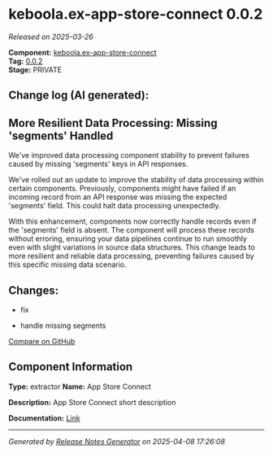 #  keboola.ex-app-store-connect 0.0.2

_Released on 2025-03-26_

**Component:** [keboola.ex-app-store-connect](https://github.com/keboola/component-app-store-connect)  
**Tag:** [0.0.2](https://github.com/keboola/component-app-store-connect/releases/tag/0.0.2)  
**Stage:** PRIVATE


## Change log (AI generated):
## More Resilient Data Processing: Missing 'segments' Handled
We've improved data processing component stability to prevent failures caused by missing 'segments' keys in API responses.

We've rolled out an update to improve the stability of data processing within certain components.
Previously, components might have failed if an incoming record from an API response was missing the expected 'segments' field. This could halt data processing unexpectedly.

With this enhancement, components now correctly handle records even if the 'segments' field is absent. The component will process these records without erroring, ensuring your data pipelines continue to run smoothly even with slight variations in source data structures.
This change leads to more resilient and reliable data processing, preventing failures caused by this specific missing data scenario.



## Changes:



- fix 






- handle missing segments 



[Compare on GitHub](https://github.com/keboola/component-app-store-connect/compare/0.0.1...0.0.2)



## Component Information
**Type:** extractor
**Name:** App Store Connect

**Description:** App Store Connect short description


**Documentation:** [Link](https://github.com/keboola/component-app-store-connect/blob/master/README.md)



---
_Generated by [Release Notes Generator](https://github.com/keboola/release-notes-generator)
on 2025-04-08 17:26:08_
